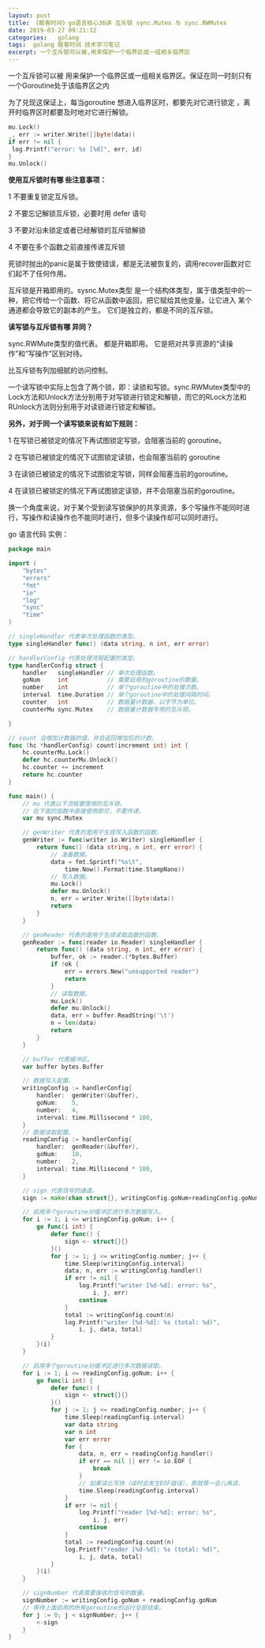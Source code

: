 ```yaml
---
layout: post
title: 《极客时间》go语言核心36讲 互斥锁 sync.Mutex 与 sync.RWMutex
date: 2019-03-27 09:21:12
categories:   golang 
tags:  golang 极客时间 技术学习笔记
excerpt: 一个互斥锁可以被,用来保护一个临界区或一组相关临界区
---
```



一个互斥锁可以被 用来保护一个临界区或一组相关临界区。保证在同一时刻只有一个Goroutine处于该临界区之内

为了兑现这保证上，每当goroutine 想进入临界区时，都要先对它进行锁定 ，离开时临界区时都要及时地对它进行解锁。

```go
mu.Lock()
_, err := writer.Write([]byte(data))
if err != nil {
 log.Printf("error: %s [%d]", err, id)
}
mu.Unlock()
```

**使用互斥锁时有哪 些注意事项：**

1 不要重复锁定互斥锁。

2 不要忘记解锁互斥锁，必要时用 defer 语句 

3 不要对沿未锁定或者已经解锁的互斥锁解锁

4 不要在多个函数之前直接传递互斥锁

死锁时抛出的panic是属于致使错误，都是无法被恢复的，调用recover函数对它们起不了任何作用。

互斥锁是开箱即用的。sysnc.Mutex类型 是一个结构体类型，属于值类型中的一种，把它传给一个函数、将它从函数中返回，把它赋给其他变量。让它进入 某个通道都会导致它的副本的产生。
它们是独立的，都是不同的互斥锁。


**读写锁与互斥锁有哪 异同？**

sync.RWMute类型的值代表。 都是开箱即用。 它是把对共享资源的“读操作”和“写操作”区别对待。

比互斥锁有列加细腻的访问控制。

一个读写锁中实际上包含了两个锁，即：读锁和写锁。sync.RWMutex类型中的Lock方法和Unlock方法分别用于对写锁进行锁定和解锁，而它的RLock方法和RUnlock方法则分别用于对读锁进行锁定和解锁。


**另外，对于同一个读写锁来说有如下规则：**

1 在写锁已被锁定的情况下再试图锁定写锁，会阻塞当前的 goroutine。

2 在写锁已被锁定的情况下试图锁定读锁，也会阻塞当前的 goroutine

3 在读锁已被锁定的情况下试图锁定写锁，同样会阻塞当前的goroutine。

4 在读锁已被锁定的情况下再试图锁定读锁，并不会阻塞当前的goroutine。

换一个角度来说，对于某个受到读写锁保护的共享资源，多个写操作不能同时进行，写操作和读操作也不能同时进行，但多个读操作却可以同时进行。


go 语言代码  实例：
```go
package main

import (
    "bytes"
    "errors"
    "fmt"
    "io"
    "log"
    "sync"
    "time"
)

// singleHandler 代表单次处理函数的类型。
type singleHandler func() (data string, n int, err error)

// handlerConfig 代表处理流程配置的类型。
type handlerConfig struct {
    handler   singleHandler // 单次处理函数。
    goNum     int           // 需要启用的goroutine的数量。
    number    int           // 单个goroutine中的处理次数。
    interval  time.Duration // 单个goroutine中的处理间隔时间。
    counter   int           // 数据量计数器，以字节为单位。
    counterMu sync.Mutex    // 数据量计数器专用的互斥锁。

}

// count 会增加计数器的值，并会返回增加后的计数。
func (hc *handlerConfig) count(increment int) int {
    hc.counterMu.Lock()
    defer hc.counterMu.Unlock()
    hc.counter += increment
    return hc.counter
}

func main() {
    // mu 代表以下流程要使用的互斥锁。
    // 在下面的函数中直接使用即可，不要传递。
    var mu sync.Mutex

    // genWriter 代表的是用于生成写入函数的函数。
    genWriter := func(writer io.Writer) singleHandler {
        return func() (data string, n int, err error) {
            // 准备数据。
            data = fmt.Sprintf("%s\t",
                time.Now().Format(time.StampNano))
            // 写入数据。
            mu.Lock()
            defer mu.Unlock()
            n, err = writer.Write([]byte(data))
            return
        }
    }

    // genReader 代表的是用于生成读取函数的函数。
    genReader := func(reader io.Reader) singleHandler {
        return func() (data string, n int, err error) {
            buffer, ok := reader.(*bytes.Buffer)
            if !ok {
                err = errors.New("unsupported reader")
                return
            }
            // 读取数据。
            mu.Lock()
            defer mu.Unlock()
            data, err = buffer.ReadString('\t')
            n = len(data)
            return
        }
    }

    // buffer 代表缓冲区。
    var buffer bytes.Buffer

    // 数据写入配置。
    writingConfig := handlerConfig{
        handler:  genWriter(&buffer),
        goNum:    5,
        number:   4,
        interval: time.Millisecond * 100,
    }
    // 数据读取配置。
    readingConfig := handlerConfig{
        handler:  genReader(&buffer),
        goNum:    10,
        number:   2,
        interval: time.Millisecond * 100,
    }

    // sign 代表信号的通道。
    sign := make(chan struct{}, writingConfig.goNum+readingConfig.goNum)

    // 启用多个goroutine对缓冲区进行多次数据写入。
    for i := 1; i <= writingConfig.goNum; i++ {
        go func(i int) {
            defer func() {
                sign <- struct{}{}
            }()
            for j := 1; j <= writingConfig.number; j++ {
                time.Sleep(writingConfig.interval)
                data, n, err := writingConfig.handler()
                if err != nil {
                    log.Printf("writer [%d-%d]: error: %s",
                        i, j, err)
                    continue
                }
                total := writingConfig.count(n)
                log.Printf("writer [%d-%d]: %s (total: %d)",
                    i, j, data, total)
            }
        }(i)
    }

    // 启用多个goroutine对缓冲区进行多次数据读取。
    for i := 1; i <= readingConfig.goNum; i++ {
        go func(i int) {
            defer func() {
                sign <- struct{}{}
            }()
            for j := 1; j <= readingConfig.number; j++ {
                time.Sleep(readingConfig.interval)
                var data string
                var n int
                var err error
                for {
                    data, n, err = readingConfig.handler()
                    if err == nil || err != io.EOF {
                        break
                    }
                    // 如果读比写快（读时会发生EOF错误），那就等一会儿再读。
                    time.Sleep(readingConfig.interval)
                }
                if err != nil {
                    log.Printf("reader [%d-%d]: error: %s",
                        i, j, err)
                    continue
                }
                total := readingConfig.count(n)
                log.Printf("reader [%d-%d]: %s (total: %d)",
                    i, j, data, total)
            }
        }(i)
    }

    // signNumber 代表需要接收的信号的数量。
    signNumber := writingConfig.goNum + readingConfig.goNum
    // 等待上面启用的所有goroutine的运行全部结束。
    for j := 0; j < signNumber; j++ {
        <-sign
    }
}
```


